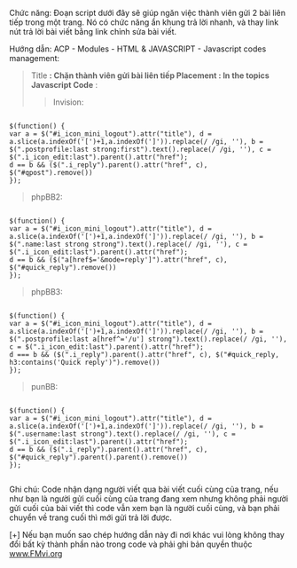 Chức năng: Đoạn script dưới đây sẽ giúp ngăn việc thành viên gửi 2 bài liên tiếp trong một trang. Nó có chức năng ẩn khung trả lời nhanh, và thay link nút trả lời bài viết bằng link chỉnh sửa bài viết.

Hướng dẫn: ACP - Modules - HTML & JAVASCRIPT - Javascript codes management:

> Title **: Chặn thành viên gửi bài liên tiếp
> Placement : In the topics
> Javascript Code** :
> > Invision:

```

$(function() {
var a = $("#i_icon_mini_logout").attr("title"), d = a.slice(a.indexOf('[')+1,a.indexOf(']')).replace(/ /gi, ''), b = $(".postprofile:last strong:first").text().replace(/ /gi, ''), c = $(".i_icon_edit:last").parent().attr("href");
d == b && ($(".i_reply").parent().attr("href", c), $("#qpost").remove())
});
```


> phpBB2:

```

$(function() {
var a = $("#i_icon_mini_logout").attr("title"), d = a.slice(a.indexOf('[')+1,a.indexOf(']')).replace(/ /gi, ''), b = $(".name:last strong strong").text().replace(/ /gi, ''), c = $(".i_icon_edit:last").parent().attr("href");
d == b && ($("a[href$='&mode=reply']").attr("href", c), $("#quick_reply").remove())
});
```

> phpBB3:

```

$(function() {
var a = $("#i_icon_mini_logout").attr("title"), d = a.slice(a.indexOf('[')+1,a.indexOf(']')).replace(/ /gi, ''), b = $(".postprofile:last a[href^='/u'] strong").text().replace(/ /gi, ''), c = $(".i_icon_edit:last").parent().attr("href");
d === b && ($(".i_reply").parent().attr("href", c), $("#quick_reply, h3:contains('Quick reply')").remove())
});
```

> punBB:

```

$(function() {
var a = $("#i_icon_mini_logout").attr("title"), d = a.slice(a.indexOf('[')+1,a.indexOf(']')).replace(/ /gi, ''), b = $(".username:last strong").text().replace(/ /gi, ''), c = $(".i_icon_edit:last").parent().attr("href");
d == b && ($(".i_reply").parent().attr("href", c), $("#quick_reply").parent().parent().remove())
});


```

Ghi chú: Code nhận dạng người viết qua bài viết cuối cùng của trang, nếu như bạn là người gửi cuối cùng của trang đang xem nhưng không phải người gửi cuối của bài viết thì code vẫn xem bạn là người cuối cùng, và bạn phải chuyển về trang cuối thì mới gửi trả lời được.

[+] Nếu bạn muốn sao chép hướng dẫn này đi nơi khác vui lòng không thay đổi bất kỳ thành phần nào trong code và phải ghi bản quyền thuộc www.FMvi.org
